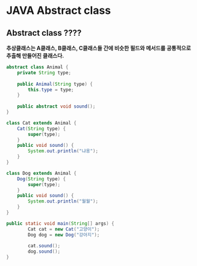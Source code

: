 # JAVA Abstract class	

## Abstract class ????

**추상클래스는 A클래스, B클래스, C클래스들 간에 비슷한 필드와 메서드를 공통적으로 추출해 만들어진 클래스다.**



```java
abstract class Animal {
	private String type;
	
	public Animal(String type) {
		this.type = type;
	}
	
	public abstract void sound();
}

class Cat extends Animal {
	Cat(String type) {
		super(type);
	}
	public void sound() {
		System.out.println("냐옹");
	}
}

class Dog extends Animal {
	Dog(String type) {
		super(type);
	}
	public void sound() {
		System.out.println("월월");
	}
}

public static void main(String[] args) {
		Cat cat = new Cat("고양이");
		Dog dog = new Dog("강아지");
		
		cat.sound();
		dog.sound();
}
```


